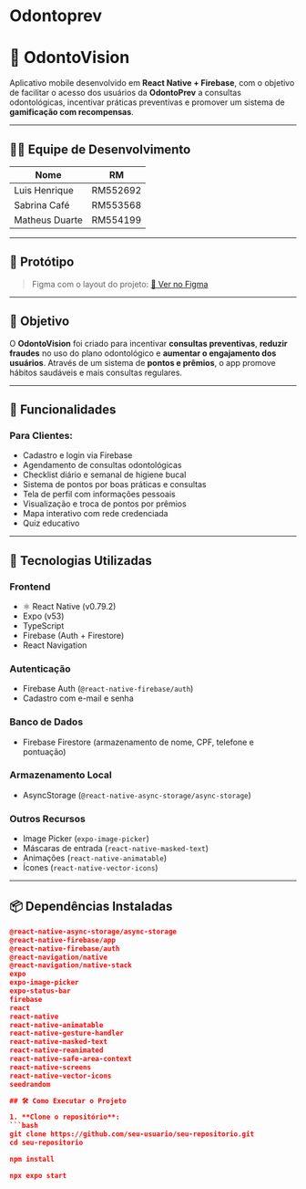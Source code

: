 # Odontoprev 
# 📱 OdontoVision

Aplicativo mobile desenvolvido em **React Native + Firebase**, com o objetivo de facilitar o acesso dos usuários da **OdontoPrev** a consultas odontológicas, incentivar práticas preventivas e promover um sistema de **gamificação com recompensas**.

---

## 👨‍💻 Equipe de Desenvolvimento

| Nome              | RM       |
|-------------------|----------|
| Luis Henrique     | RM552692 |
| Sabrina Café      | RM553568 |
| Matheus Duarte    | RM554199 |

---

## 📌 Protótipo

> Figma com o layout do projeto:
[🔗 Ver no Figma](https://www.figma.com/design/bcjn2QTO89G4ZaNqxyWiA6/mobile--Odontoprev?node-id=0-1&t=hEMu2GjeBLXWMkl2-1)

---

## 🎯 Objetivo

O **OdontoVision** foi criado para incentivar **consultas preventivas**, **reduzir fraudes** no uso do plano odontológico e **aumentar o engajamento dos usuários**. Através de um sistema de **pontos e prêmios**, o app promove hábitos saudáveis e mais consultas regulares.

---

## 📲 Funcionalidades

### Para Clientes:
- Cadastro e login via Firebase
- Agendamento de consultas odontológicas
- Checklist diário e semanal de higiene bucal
- Sistema de pontos por boas práticas e consultas
- Tela de perfil com informações pessoais
- Visualização e troca de pontos por prêmios
- Mapa interativo com rede credenciada
- Quiz educativo

---

## 🚀 Tecnologias Utilizadas

### Frontend
- ⚛️ React Native (v0.79.2)
- Expo (v53)
- TypeScript
- Firebase (Auth + Firestore)
- React Navigation

### Autenticação
- Firebase Auth (`@react-native-firebase/auth`)
- Cadastro com e-mail e senha

### Banco de Dados
- Firebase Firestore (armazenamento de nome, CPF, telefone e pontuação)

### Armazenamento Local
- AsyncStorage (`@react-native-async-storage/async-storage`)

### Outros Recursos
- Image Picker (`expo-image-picker`)
- Máscaras de entrada (`react-native-masked-text`)
- Animações (`react-native-animatable`)
- Ícones (`react-native-vector-icons`)

---

## 📦 Dependências Instaladas

```json
@react-native-async-storage/async-storage
@react-native-firebase/app
@react-native-firebase/auth
@react-navigation/native
@react-navigation/native-stack
expo
expo-image-picker
expo-status-bar
firebase
react
react-native
react-native-animatable
react-native-gesture-handler
react-native-masked-text
react-native-reanimated
react-native-safe-area-context
react-native-screens
react-native-vector-icons
seedrandom

## 🛠️ Como Executar o Projeto

1. **Clone o repositório**:
```bash
git clone https://github.com/seu-usuario/seu-repositorio.git
cd seu-repositorio

npm install

npx expo start

